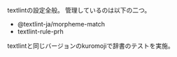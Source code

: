 textlintの設定全般。
管理しているのは以下の二つ。

- @textlint-ja/morpheme-match
- textlint-rule-prh

textlintと同じバージョンのkuromojiで辞書のテストを実施。